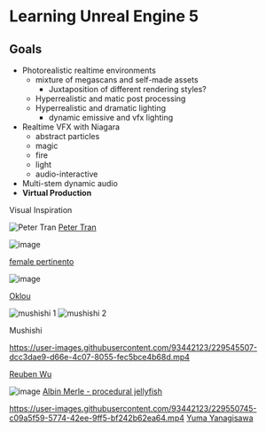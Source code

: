 # Learning Unreal Engine 5

## Goals
* Photorealistic realtime environments
  * mixture of megascans and self-made assets
    * Juxtaposition of different rendering styles?
  * Hyperrealistic and matic post processing
  * Hyperrealistic and dramatic lighting
    * dynamic emissive and vfx lighting
* Realtime VFX with Niagara
 	* abstract particles
  * magic
  * fire
  * light
  * audio-interactive
* Multi-stem dynamic audio
* **Virtual Production**

Visual Inspiration

![Peter Tran](https://cdnb.artstation.com/p/assets/images/images/030/625/545/large/peter-tran-highresscreenshot00039.jpg?1601167991)
[Peter Tran](https://www.artstation.com/petertran)  

![image](https://user-images.githubusercontent.com/93442123/229542070-c94ed97d-fc49-43b5-8ddc-8edf794bd448.png)

[female pertinento](https://www.youtube.com/watch?v=mVhoXUIsWHc)

![image](https://user-images.githubusercontent.com/93442123/229544027-6aedb2b6-669c-4358-912a-159365de89ec.png)

[Oklou](https://www.youtube.com/watch?v=_ukZYoxfyto)

![mushishi 1](https://media.tenor.com/f7twf9eMqkAAAAAC/mushishi.gif) ![mushishi 2](https://media.tenor.com/YkuBdteRRrMAAAAC/mushishi.gif)

Mushishi

https://user-images.githubusercontent.com/93442123/229545507-dcc3dae9-d66e-4c07-8055-fec5bce4b68d.mp4

[Reuben Wu](https://www.instagram.com/Reuben/)

![image](https://user-images.githubusercontent.com/93442123/229548338-36c6b078-63f4-4729-991a-c9165401e198.png)
[Albin Merle - procedural jellyfish](https://www.youtube.com/watch?v=G-7q4aDKWac)

https://user-images.githubusercontent.com/93442123/229550745-c09a5f59-5774-42ee-9ff5-bf242b62ea64.mp4
[Yuma Yanagisawa](https://www.instagram.com/yumayanagisawa/)




